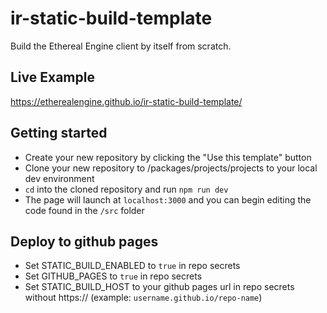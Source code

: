 # ir-static-build-template

Build the Ethereal Engine client by itself from scratch.

## Live Example
https://etherealengine.github.io/ir-static-build-template/

## Getting started

- Create your new repository by clicking the "Use this template" button
- Clone your new repository to /packages/projects/projects to your local dev environment
- `cd` into the cloned repository and run `npm run dev`
- The page will launch at `localhost:3000` and you can begin editing the code found in the `/src` folder

## Deploy to github pages

- Set STATIC_BUILD_ENABLED to `true` in repo secrets
- Set GITHUB_PAGES to `true` in repo secrets
- Set STATIC_BUILD_HOST to your github pages url in repo secrets without https:// (example: `username.github.io/repo-name`)
